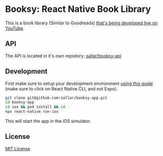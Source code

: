 # Booksy: React Native Book Library

This is a book library (Similar to Goodreads) [that's being developed live on YouTube](https://www.youtube.com/playlist?list=PL5B3VA222tmkDrFiXuJNdG-9Qw8vl9l-I).

## API

The API is located in it's own repistory: [sallar/booksy-api](https://github.com/sallar/booksy-api)

## Development

First make sure to setup your development environment [using this guide](https://reactnative.dev/docs/environment-setup) (make sure to click on React Native CLI, and not Expo).

```sh
git clone git@github.com:sallar/booksy-app.git
cd booksy-app
cd ios && pod install && cd -
npx react-native run-ios
```

This will start the app in the iOS simulator.

## License

[MIT License](LICENSE)
